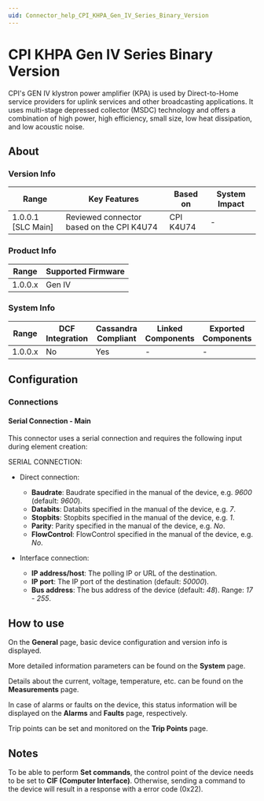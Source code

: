 ```yaml
---
uid: Connector_help_CPI_KHPA_Gen_IV_Series_Binary_Version
---
```


# CPI KHPA Gen IV Series Binary Version

CPI's GEN IV klystron power amplifier (KPA) is used by Direct-to-Home service providers for uplink services and other broadcasting applications. It uses multi-stage depressed collector (MSDC) technology and offers a combination of high power, high efficiency, small size, low heat dissipation, and low acoustic noise.

## About

### Version Info

| **Range**            | **Key Features**                          | **Based on** | **System Impact** |
|----------------------|-------------------------------------------|--------------|-------------------|
| 1.0.0.1 \[SLC Main\] | Reviewed connector based on the CPI K4U74 | CPI K4U74    | \-                |

### Product Info

| Range     | Supported Firmware     |
|-----------|------------------------|
| 1.0.0.x   | Gen IV                 |

### System Info

| Range     | DCF Integration     | Cassandra Compliant     | Linked Components     | Exported Components     |
|-----------|---------------------|-------------------------|-----------------------|-------------------------|
| 1.0.0.x   | No                  | Yes                     | \-                    | \-                      |

## Configuration

### Connections

#### Serial Connection - Main

This connector uses a serial connection and requires the following input during element creation:

SERIAL CONNECTION:

- Direct connection:

  - **Baudrate**: Baudrate specified in the manual of the device, e.g. *9600* (default: *9600*).
  - **Databits**: Databits specified in the manual of the device, e.g. *7*.
  - **Stopbits**: Stopbits specified in the manual of the device, e.g. *1*.
  - **Parity**: Parity specified in the manual of the device, e.g. *No*.
  - **FlowControl**: FlowControl specified in the manual of the device, e.g. *No*.

- Interface connection:

  - **IP address/host**: The polling IP or URL of the destination.
  - **IP port**: The IP port of the destination (default: *50000*).
  - **Bus address**: The bus address of the device (default: *48*). Range: *17* - *255*.

## How to use

On the **General** page, basic device configuration and version info is displayed.

More detailed information parameters can be found on the **System** page.

Details about the current, voltage, temperature, etc. can be found on the **Measurements** page.

In case of alarms or faults on the device, this status information will be displayed on the **Alarms** and **Faults** page, respectively.

Trip points can be set and monitored on the **Trip Points** page.

## Notes

To be able to perform **Set commands**, the control point of the device needs to be set to **CIF (Computer Interface)**. Otherwise, sending a command to the device will result in a response with a error code (0x22).

